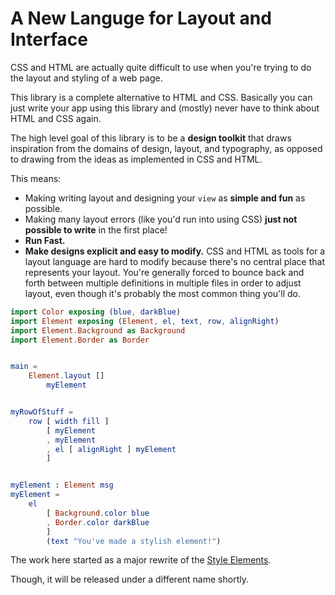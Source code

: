 # A New Languge for Layout and Interface

CSS and HTML are actually quite difficult to use when you're trying to do the layout and styling of a web page.

This library is a complete alternative to HTML and CSS.  Basically you can just write your app using this library and (mostly) never have to think about HTML and CSS again.

The high level goal of this library is to be a **design toolkit** that draws inspiration from the domains of design, layout, and typography, as opposed to drawing from the ideas as implemented in CSS and HTML.

This means:

* Making writing layout and designing your `view` as **simple and fun** as possible.
* Making many layout errors (like you'd run into using CSS) **just not possible to write** in the first place!
* **Run Fast.**
* **Make designs explicit and easy to modify.**  CSS and HTML as tools for a layout language are hard to modify because there's no central place that represents your layout.  You're generally forced to bounce back and forth between multiple definitions in multiple files in order to adjust layout, even though it's probably the most common thing you'll do.


```elm
import Color exposing (blue, darkBlue)
import Element exposing (Element, el, text, row, alignRight)
import Element.Background as Background
import Element.Border as Border


main = 
    Element.layout []
        myElement


myRowOfStuff =
    row [ width fill ]
        [ myElement
        , myElement
        , el [ alignRight ] myElement
        ]


myElement : Element msg
myElement =
    el
        [ Background.color blue
        , Border.color darkBlue
        ]
        (text "You've made a stylish element!")
```

The work here started as a major rewrite of the [Style Elements](https://github.com/mdgriffith/style-elements).

Though, it will be released under a different name shortly.



